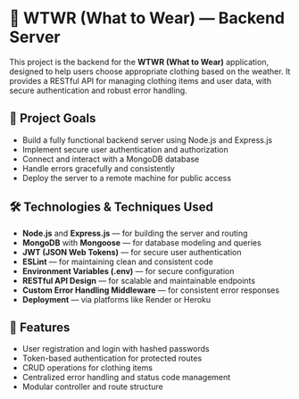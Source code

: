 # 🧥 WTWR (What to Wear) — Backend Server

This project is the backend for the **WTWR (What to Wear)** application, designed to help users choose appropriate clothing based on the weather. It provides a RESTful API for managing clothing items and user data, with secure authentication and robust error handling.

## 📌 Project Goals

- Build a fully functional backend server using Node.js and Express.js
- Implement secure user authentication and authorization
- Connect and interact with a MongoDB database
- Handle errors gracefully and consistently
- Deploy the server to a remote machine for public access

## 🛠️ Technologies & Techniques Used

- **Node.js** and **Express.js** — for building the server and routing
- **MongoDB** with **Mongoose** — for database modeling and queries
- **JWT (JSON Web Tokens)** — for secure user authentication
- **ESLint** — for maintaining clean and consistent code
- **Environment Variables (.env)** — for secure configuration
- **RESTful API Design** — for scalable and maintainable endpoints
- **Custom Error Handling Middleware** — for consistent error responses
- **Deployment** — via platforms like Render or Heroku

## 🚀 Features

- User registration and login with hashed passwords
- Token-based authentication for protected routes
- CRUD operations for clothing items
- Centralized error handling and status code management
- Modular controller and route structure
